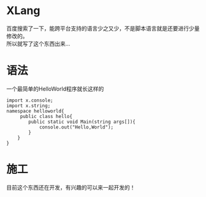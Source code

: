 # XLang
百度搜索了一下，能跨平台支持的语言少之又少，不是脚本语言就是还要进行少量修改的。     
所以就写了这个东西出来...     
# 语法
一个最简单的HelloWorld程序就长这样的
```
import x.console;
import x.string;
namespace helloworld{
	 public class hello{
		public static void Main(string args[]){
			console.out("Hello,World");
		}
	}
}
```
# 施工
目前这个东西还在开发，有兴趣的可以来一起开发的！
